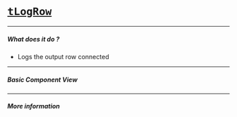# [`tLogRow`](https://help.talend.com/r/en-US/7.3/logs-and-errors/tlogrow)
---
##### What does it do ?
- Logs the output row connected 

---
##### Basic Component View

---
##### More information
